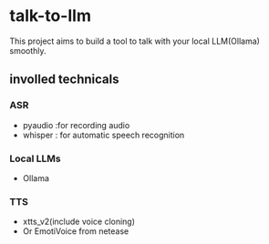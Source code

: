 # talk-to-llm

This project aims to build a tool to talk with your local LLM(Ollama) smoothly.

## involled technicals

### ASR

- pyaudio :for recording audio
- whisper : for automatic speech recognition

### Local LLMs

- Ollama

### TTS

- xtts_v2(include voice cloning)
- Or EmotiVoice from netease
